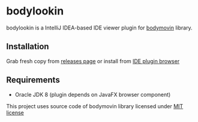 # bodylookin

bodylookin is a IntelliJ IDEA-based IDE viewer plugin for [bodymovin](https://github.com/bodymovin/bodymovin) library.

## Installation

Grab fresh copy from [releases page](https://github.com/0legg/bodylookin/releases) or install from [IDE plugin browser](https://plugins.jetbrains.com/androidstudio/plugin/9467-bodylookin)

## Requirements

- Oracle JDK 8 (plugin depends on JavaFX browser component)

This project uses source code of bodymovin library licensed under [MIT license](https://github.com/bodymovin/bodymovin/blob/master/LICENSE.md)
 